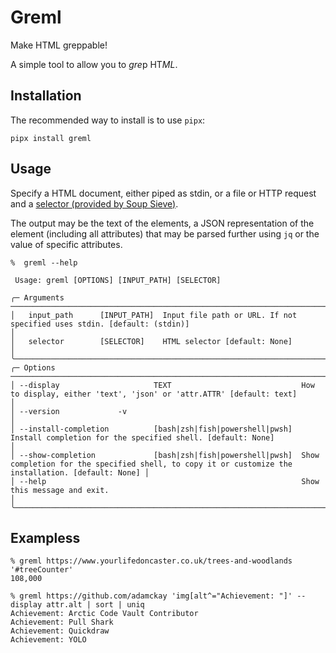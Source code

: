 # Greml

Make HTML greppable!

A simple tool to allow you to *gre*p HT*ML*. 

## Installation

The recommended way to install is to use `pipx`:

`pipx install greml`

## Usage

Specify a HTML document, either piped as stdin, or a file or HTTP request and a [selector (provided by Soup Sieve)](https://facelessuser.github.io/soupsieve/). 

The output may be the text of the elements, a JSON representation of the element (including all attributes) that may be parsed further using `jq` or the value of specific attributes. 

```
%  greml --help

 Usage: greml [OPTIONS] [INPUT_PATH] [SELECTOR]

╭─ Arguments ───────────────────────────────────────────────────────────────────────────────────────────────────────────────────────────────────────────────────────╮
│   input_path      [INPUT_PATH]  Input file path or URL. If not specified uses stdin. [default: (stdin)]                                                           │
│   selector        [SELECTOR]    HTML selector [default: None]                                                                                                     │
╰───────────────────────────────────────────────────────────────────────────────────────────────────────────────────────────────────────────────────────────────────╯
╭─ Options ─────────────────────────────────────────────────────────────────────────────────────────────────────────────────────────────────────────────────────────╮
│ --display                     TEXT                             How to display, either 'text', 'json' or 'attr.ATTR' [default: text]                               │
│ --version             -v                                                                                                                                          │
│ --install-completion          [bash|zsh|fish|powershell|pwsh]  Install completion for the specified shell. [default: None]                                        │
│ --show-completion             [bash|zsh|fish|powershell|pwsh]  Show completion for the specified shell, to copy it or customize the installation. [default: None] │
│ --help                                                         Show this message and exit.                                                                        │
╰───────────────────────────────────────────────────────────────────────────────────────────────────────────────────────────────────────────────────────────────────╯
```

## Exampless

```
% greml https://www.yourlifedoncaster.co.uk/trees-and-woodlands '#treeCounter'
108,000
```

```
% greml https://github.com/adamckay 'img[alt^="Achievement: "]' --display attr.alt | sort | uniq
Achievement: Arctic Code Vault Contributor
Achievement: Pull Shark
Achievement: Quickdraw
Achievement: YOLO
```